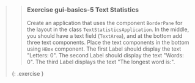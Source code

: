 >>### Exercise gui-basics-5 Text Statistics
>>
>>Create an application that uses the component `BorderPane` for the layout in the class `TextStatisticsApplication`. In the middle, you should have a text field (`TextArea`), and at the bottom add three text components. Place the text components in the bottom using `HBox` component. The first Label should display the text "Letters: 0". The second Label should display the text "Words: 0". The third Label displays the text "The longest word is:".
>>
>{: .exercise }